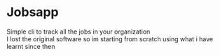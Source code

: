 # Jobsapp
Simple cli to track all the jobs in your organization  
I lost the original software so im starting from scratch using what i have learnt since then
